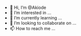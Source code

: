 - 👋 Hi, I’m @Akiode
- 👀 I’m interested in ...
- 🌱 I’m currently learning ...
- 💞️ I’m looking to collaborate on ...
- 📫 How to reach me ...

<!---
Akiode/Akiode is a ✨ special ✨ repository because its `README.md` (this file) appears on your GitHub profile.
You can click the Preview link to take a look at your changes.
--->
